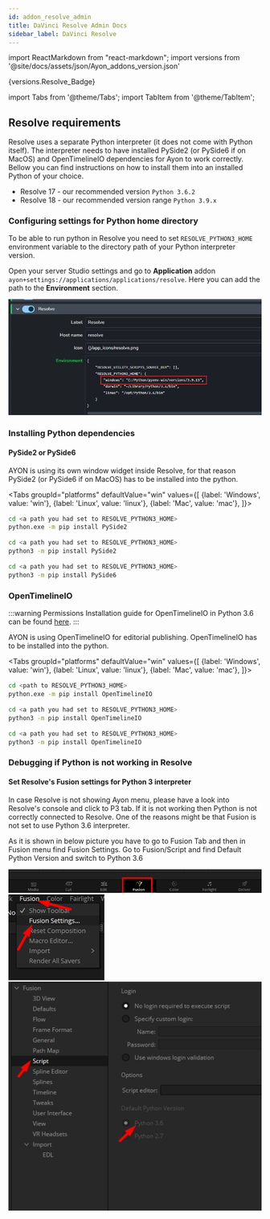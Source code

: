 ```yaml
---
id: addon_resolve_admin
title: DaVinci Resolve Admin Docs
sidebar_label: DaVinci Resolve
---
```


import ReactMarkdown from "react-markdown";
import versions from '@site/docs/assets/json/Ayon_addons_version.json'

<ReactMarkdown>
{versions.Resolve_Badge}
</ReactMarkdown>

import Tabs from '@theme/Tabs';
import TabItem from '@theme/TabItem';

## Resolve requirements
Resolve uses a separate Python interpreter (it does not come with Python itself). The interpreter needs to have installed PySide2 (or PySide6 if on MacOS) and OpenTimelineIO dependencies for Ayon to work correctly. Bellow you can find instructions on how to install them into an installed Python of your choice.

- Resolve 17 - our recommended version `Python 3.6.2`
- Resolve 18 - our recommended version range `Python 3.9.x`


### Configuring settings for Python home directory
To be able to run python in Resolve you need to set `RESOLVE_PYTHON3_HOME` environment variable to the directory path of your Python interpreter version.

Open your server Studio settings and go to **Application** addon `ayon+settings://applications/applications/resolve`. Here you can add the path to the **Environment** section.

![Ayon/Application/Resolve](assets/resolve_python_home_application_addon.png)


### Installing Python dependencies

#### PySide2 or PySide6

AYON is using its own window widget inside Resolve, for that reason PySide2 (or PySide6 if on MacOS) has to be installed into the python.

<Tabs
  groupId="platforms"
  defaultValue="win"
  values={[
    {label: 'Windows', value: 'win'},
    {label: 'Linux', value: 'linux'},
    {label: 'Mac', value: 'mac'},
  ]}>

<TabItem value="win">


```bash
cd <a path you had set to RESOLVE_PYTHON3_HOME>
python.exe -m pip install PySide2
```

</TabItem>
<TabItem value="linux">


```bash
cd <a path you had set to RESOLVE_PYTHON3_HOME>
python3 -m pip install PySide2
```

</TabItem>
<TabItem value="mac">


```bash
cd <a path you had set to RESOLVE_PYTHON3_HOME>
python3 -m pip install PySide6
```

</TabItem>
</Tabs>

### OpenTimelineIO

:::warning Permissions
Installation guide for OpenTimelineIO in Python 3.6 can be found [here](https://github.com/ynput/OpenPype/blob/develop/openpype/hosts/resolve/README.markdown#basic-setup).
:::

AYON is using OpenTimelineIO for editorial publishing. OpenTimelineIO has to be installed into the python.

<Tabs
  groupId="platforms"
  defaultValue="win"
  values={[
    {label: 'Windows', value: 'win'},
    {label: 'Linux', value: 'linux'},
    {label: 'Mac', value: 'mac'},
  ]}>

<TabItem value="win">


```bash
cd <path to RESOLVE_PYTHON3_HOME>
python.exe -m pip install OpenTimelineIO
```

</TabItem>
<TabItem value="linux">


```bash
cd <a path you had set to RESOLVE_PYTHON3_HOME>
python3 -m pip install OpenTimelineIO
```

</TabItem>
<TabItem value="mac">


```bash
cd <a path you had set to RESOLVE_PYTHON3_HOME>
python3 -m pip install OpenTimelineIO
```

</TabItem>
</Tabs>


### Debugging if Python is not working in Resolve


#### Set Resolve's Fusion settings for Python 3 interpreter

In case Resolve is not showing Ayon menu, please have a look into Resolve's console and click to P3 tab. If it is not working then Python is not correctly connected to Resolve. One of the reasons might be that Fusion is not set to use Python 3.6 interpreter.

As it is shown in below picture you have to go to Fusion Tab and then in Fusion menu find Fusion Settings. Go to Fusion/Script and find Default Python Version and switch to Python 3.6

![Create menu](assets/resolve_fusion_tab.png)
![Create menu](assets/resolve_fusion_menu.png)
![Create menu](assets/resolve_fusion_script_settings.png)
